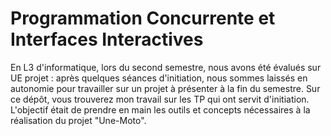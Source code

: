 # **Programmation Concurrente et Interfaces Interactives**

En L3 d'informatique, lors du second semestre, nous avons été évalués sur UE projet : après quelques séances d'initiation, nous sommes laissés en autonomie pour travailler sur un projet à présenter à la fin du semestre.
Sur ce dépôt, vous trouverez mon travail sur les TP qui ont servit d'initiation. L'objectif était de prendre en main les outils et concepts nécessaires à la réalisation du projet "Une-Moto".
